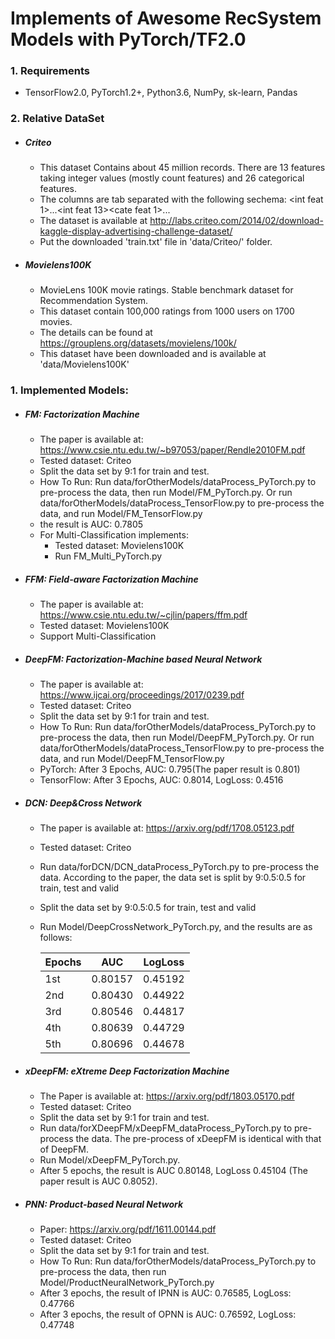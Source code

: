 # Implements of Awesome RecSystem Models with PyTorch/TF2.0


### 1. Requirements
- TensorFlow2.0, PyTorch1.2+, Python3.6, NumPy, sk-learn, Pandas

### 2. Relative DataSet
- ##### Criteo
    - This dataset Contains about 45 million records. There are 13 features taking integer values (mostly count features)
    and 26 categorical features.
    - The columns are tab separated with the following sechema: <label><int feat 1>...<int feat 13><cate feat 1>...<cate feat26>
    - The dataset is available at http://labs.criteo.com/2014/02/download-kaggle-display-advertising-challenge-dataset/
    - Put the downloaded 'train.txt' file in 'data/Criteo/' folder.
- ##### Movielens100K
    - MovieLens 100K movie ratings. Stable benchmark dataset for Recommendation System. 
    - This dataset contain 100,000 ratings from 1000 users on 1700 movies.
    - The details can be found at https://grouplens.org/datasets/movielens/100k/
    - This dataset have been downloaded and is available at 'data/Movielens100K' 
### 1. Implemented Models:
- ##### FM: Factorization Machine
    - The paper is available at: https://www.csie.ntu.edu.tw/~b97053/paper/Rendle2010FM.pdf
    - Tested dataset: Criteo
    - Split the data set by 9:1 for train and test.
    - How To Run:
    Run data/forOtherModels/dataProcess_PyTorch.py to pre-process the data, then run Model/FM_PyTorch.py. Or
    run data/forOtherModels/dataProcess_TensorFlow.py to pre-process the data, and run Model/FM_TensorFlow.py
    - the result is AUC: 0.7805 
    - For Multi-Classification implements: 
        - Tested dataset: Movielens100K
        - Run FM_Multi_PyTorch.py
- ##### FFM: Field-aware Factorization Machine
    - The paper is available at: https://www.csie.ntu.edu.tw/~cjlin/papers/ffm.pdf
    - Tested dataset: Movielens100K
    - Support Multi-Classification
- ##### DeepFM: Factorization-Machine based Neural Network
    - The paper is available at: https://www.ijcai.org/proceedings/2017/0239.pdf
    - Tested dataset: Criteo
    - Split the data set by 9:1 for train and test.
    - How To Run:
    Run data/forOtherModels/dataProcess_PyTorch.py to pre-process the data, then run Model/DeepFM_PyTorch.py. Or 
    run data/forOtherModels/dataProcess_TensorFlow.py to pre-process the data, and run Model/DeepFM_TensorFlow.py 
    - PyTorch: After 3 Epochs, AUC: 0.795(The paper result is 0.801)
    - TensorFlow: After 3 Epochs, AUC: 0.8014, LogLoss: 0.4516
- ##### DCN: Deep&Cross Network
    - The paper is available at: https://arxiv.org/pdf/1708.05123.pdf
    - Tested dataset: Criteo
    - Run data/forDCN/DCN_dataProcess_PyTorch.py to pre-process the data. According to the paper, the data set is split by 9:0.5:0.5 for train, test and valid
    - Split the data set by 9:0.5:0.5 for train, test and valid
    - Run Model/DeepCrossNetwork_PyTorch.py, and the results are as follows:
    
        |Epochs|AUC|LogLoss|
        |-----|---|-------|
        |1st|0.80157|0.45192|
        |2nd|0.80430|0.44922|
        |3rd|0.80546|0.44817|
        |4th|0.80639|0.44729|
        |5th|0.80696|0.44678|
- ##### xDeepFM: eXtreme Deep Factorization Machine
    - The Paper is available at: https://arxiv.org/pdf/1803.05170.pdf
    - Tested dataset: Criteo
    - Split the data set by 9:1 for train and test.
    - Run data/forXDeepFM/xDeepFM_dataProcess_PyTorch.py to pre-process the data. The pre-process of xDeepFM is identical with
     that of DeepFM.
    - Run Model/xDeepFM_PyTorch.py.
    - After 5 epochs, the result is AUC 0.80148, LogLoss 0.45104 (The paper result is AUC 0.8052).
- ##### PNN: Product-based Neural Network
    - Paper: https://arxiv.org/pdf/1611.00144.pdf
    - Tested dataset: Criteo
    - Split the data set by 9:1 for train and test.
    - How To Run:
    Run data/forOtherModels/dataProcess_PyTorch.py to pre-process the data, then run Model/ProductNeuralNetwork_PyTorch.py
    - After 3 epochs, the result of IPNN is AUC: 0.76585, LogLoss: 0.47766
    - After 3 epochs, the result of OPNN is AUC: 0.76592, LogLoss: 0.47748
    
